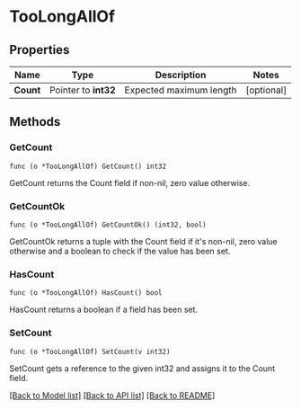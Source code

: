 # TooLongAllOf

## Properties

Name | Type | Description | Notes
------------ | ------------- | ------------- | -------------
**Count** | Pointer to **int32** | Expected maximum length | [optional] 

## Methods

### GetCount

`func (o *TooLongAllOf) GetCount() int32`

GetCount returns the Count field if non-nil, zero value otherwise.

### GetCountOk

`func (o *TooLongAllOf) GetCountOk() (int32, bool)`

GetCountOk returns a tuple with the Count field if it's non-nil, zero value otherwise
and a boolean to check if the value has been set.

### HasCount

`func (o *TooLongAllOf) HasCount() bool`

HasCount returns a boolean if a field has been set.

### SetCount

`func (o *TooLongAllOf) SetCount(v int32)`

SetCount gets a reference to the given int32 and assigns it to the Count field.


[[Back to Model list]](../README.md#documentation-for-models) [[Back to API list]](../README.md#documentation-for-api-endpoints) [[Back to README]](../README.md)


